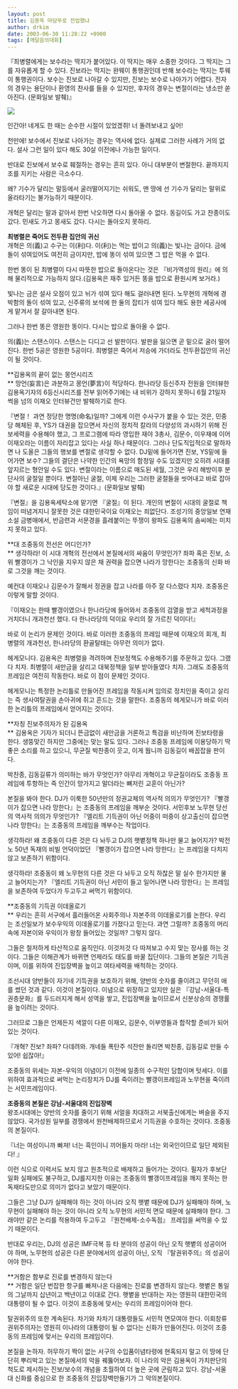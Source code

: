 ```yaml
---
layout: post
title: 김용옥 마담뚜로 전업했냐
author: drkim
date: 2003-06-30 11:28:22 +0900
tags: [깨달음의대화]
---
```

『최병렬에게는 보수라는 딱지가 붙어있다. 이 딱지는 매우 소중한 것이다. 그 딱지는 그를 자유롭게 할 수 있다. 진보라는 딱지는 완웨이 통행권인데 반해 보수라는 딱지는 투웨이 통행권이다. 보수는 진보로 나아갈 수 있지만, 진보는 보수로 나아가기 어렵다. 전자의 경우는 용단이나 환영의 찬사를 들을 수 있지만, 후자의 경우는 변절이라는 냉소만 쏟아진다. (문화일보 발췌)』


  ![](http://drkimz.com/technote/board/private/upimg/1056938259.jpg)


  인간아! 네게도 한 때는 순수한 시절이 있었겠쥐! 너 돌려보내고 싶어!


  
천만에! 보수에서 진보로 나아가는 경우는 역사에 없다. 실제로 그러한 사례가 거의 없다. 설사 그런 일이 있다 해도 30살 이전에나 가능한 일이다. 

반대로 진보에서 보수로 훼절하는 경우는 흔히 있다. 아니 대부분이 변절한다. 끝까지지조를 지키는 사람은 극소수다. 

왜? 기수가 달리는 말등에서 굴러떨어지기는 쉬워도, 맨 땅에 선 기수가 달리는 말위로 올라타기는 불가능하기 때문이다. 

개혁은 달리는 말과 같아서 한번 낙오하면 다시 돌아올 수 없다. 동길이도 가고 찬종이도 갔다. 민새도 가고 몽새도 갔다. 다시는 돌아오지 못하리. 

**최병렬은 죽어도 전두환 집안의 귀신**  
개혁은 의(義)고 수구는 이(利)다. 이(利)는 먹는 밥이고 의(義)는 빛나는 금이다. 금에 돌이 섞여있어도 여전히 금이지만, 밥에 똥이 섞여 있으면 그 밥은 먹을 수 없다. 

한번 똥이 된 최병렬이 다시 따뜻한 밥으로 돌아온다는 것은 『비가역성의 원리』에 의해 물리적으로 가능하지 않다.(김용옥은 재주 있거든 똥을 밥으로 환원시켜 보거라.)

빛나는 금은 설사 오점이 있고 뉘가 섞여 있다 해도 걸러내면 된다. 노무현의 개혁에 경박함의 돌이 섞여 있고, 신주류의 보석에 한 둘의 잡티가 섞여 있다 해도 용한 세공사에게 맡겨서 잘 갈아내면 된다. 

그러나 한번 똥은 영원한 똥이다. 다시는 밥으로 돌아올 수 없다. 

의(義)는 스탠스이다. 스탠스는 디디고 선 발판이다. 발판을 잃으면 곧 밑으로 굴러 떨어진다. 한번 5공은 영원한 5공이다. 최병렬은 죽어서 저승에 가더라도 전두환집안의 귀신이 될 것이다. 

**김용옥의 끝이 없는 몽언시리즈  
** 망언(妄言)은 과분하고 몽언(夢言)이 적당하다. 한나라당 등신주자 전원을 인터뷰한 김용옥기자의 6등신시리즈를 전부 읽어주기에는 내 비위가 강하지 못하니 6월 21일자 썩을 넘의 이재오 인터뷰건만 발췌하기로 한다. 

『변절！ 과연 정당한 명명(命名)일까? 그에게 이런 수사구가 붙을 수 있는 것은, 민중당 해체된 후, YS가 대권을 잡으면서 자신의 정치적 칼라의 다양성의 과시하기 위해 진보세력을 수용해야 했고, 그 프로그램에 따라 영입한 재야 3총사, 김문수, 이우재에 이어 이재오라는 이름이 자리잡고 있다는 사실 하나 때문이다. 그러나 단도직입적으로 말하자면 나 도올은 그들의 행보를 변절로 생각할 수 없다. DJ밑에 들어가면 진보, YS밑에 들어가면 보수? 그들의 결단은 나약한 인간의 욕망의 함정일 수도 있겠지만 오히려 시대를 앞지르는 형안일 수도 있다. 변절이라는 이름으로 매도된 세월, 그것은 우리 해방이후 분단사의 굴절일 뿐이다. 변절아닌 굴절, 이제 우리는 그러한 굴절들을 씻어내고 바로 잡아야 할 새로운 시대에 당도한 것이다.』(문화일보 발췌)

『변절』을 김용옥세탁소에 맡기면 『굴절』이 된다. 개인의 변절이 시대의 굴절로 책임이 떠념겨지니 잘못한 것은 대한민국이요 이재오는 죄없단다. 조성기의 중앙일보 연재소설 금병매에서, 반금련과 서문경을 흘레붙이는 뚜쟁이 왕파도 김용옥의 솜씨에는 미치지 못하고 있다. 

**대 조중동의 전선은 어디인가?  
** 생각하라! 이 시대 개혁의 전선에서 본질에서의 싸움이 무엇인가? 좌파 혹은 진보, 소위 빨갱이가 그 낙인을 지우지 않은 채 권력을 잡으면 나라가 망한다는 조중동의 신화 바로 그것을 깨는 것이다.

예컨대 이재오나 김문수가 잘해서 정권을 잡고 나라를 아주 잘 다스렸다 치자. 조중동은 이렇게 말할 것이다. 

『이재오는 한때 빨갱이였으나 한나라당에 들어와서 조중동의 검열을 받고 세척과정을 거치더니 개과천선 했다. 다 한나라당의 덕이요 우리의 잘 가르친 덕이다!』 

바로 이 논리가 문제인 것이다. 바로 이러한 조중동의 프레임 때문에 이재오의 회개, 최병렬의 개과천선, 한나라당의 환골탈태는 아무런 의미가 없다. 

헤게모니다. 김용옥은 최병렬을 격려하며 진보정책도 수용해주기를 주문하고 있다. 그랬다 치자. 최병렬이 새만금을 살리고 대북정책을 일부 받아들였다 치자. 그래도 조중동의 프레임은 여전히 작동한다. 바로 이 점이 문제인 것이다. 

헤게모니는 특정한 논리틀로 만들어진 프레임을 작동시켜 임의로 정치인을 죽이고 살리는 즉 생사여탈권을 손아귀에 쥐고 흔드는 것을 말한다. 조중동의 헤게모니가 바로 이러한 논리틀의 프레임에서 얻어지는 것이다. 

**자칭 진보주의자가 된 김용옥  
** 김용옥은 기자가 되더니 뜬금없이 새만금을 거론하고 특검을 비난하며 진보타령을 한다. 생뚱맞긴 하지만 그중에는 맞는 말도 있다. 그러나 조중동 프레임에 이용당하기 딱 좋은 소리를 하고 있으니, 무균질 박찬종이 웃고, 이게 뭡니까 김동길이 배꼽잡을 판이다. 

박찬종, 김동길류가 의미하는 바가 무엇인가? 아무리 개혁이고 무균질이라도 조중동 프레임에 투항하는 즉 인간이 망가지고 말더라는 뼈저린 교훈이 아닌가? 

본질을 봐야 한다. DJ가 이룩한 50년만의 정권교체의 역사적 의의가 무엇인가? 『빨갱이가 잡으면 나라 망한다』는 조중동의 프레임을 깨부순 것이다. 서민후보 노무현 당선의 역사적 의의가 무엇인가? 『엘리트 기득권이 아닌 어중이 떠중이 상고출신이 잡으면 나라 망한다』는 조중동의 프레임을 깨부수는 작업이다. 

생각하라! 왜 조중동이 다른 것은 다 놔두고 DJ의 햇볕정책 하나만 물고 늘어지가? 박전노 50년 독재의 비빌 언덕이었던 『빨갱이가 잡으면 나라 망한다』는 프레임을 다치지 않고 보존하기 위함이다. 

생각하라! 조중동이 왜 노무현의 다른 것은 다 놔두고 오직 하찮은 말 실수 한가지만 물고 늘어지는가? 『엘리트 기득권이 아닌 서민이 들고 일어나면 나라 망한다』는 프레임을 보존하여 두었다가 두고두고 써먹기 위함이다. 

**조중동의 기득권 이데올로기  
** 우리는 흔히 서구에서 흘러들어온 사회주의나 자본주의 이데올로기를 논한다. 우리는 조선일보가 보수우익의 이데올로기를 가졌다고 믿는다. 과연 그럴까? 조중동의 머리 속에 자본이와 우익이가 왕창 들어있는 것일까? 그렇지 않다. 

그들은 철저하게 타산적으로 움직인다. 이것저것 다 따져보고 수지 맞는 장사를 하는 것이다. 그들은 이해관계가 바뀌면 언제라도 태도를 바꿀 집단이다. 그들의 본질은 기득권이며, 이를 위하여 진입장벽을 높이고 여타세력을 배척하는 것이다. 

조선시대 양반들이 자기네 기득권을 보호하기 위해, 양반의 숫자를 줄이려고 무던히 애를 썼던 것과 같다. 이것이 본질이다. 이념으로 위장하고 있지만 실은 『강남-서울대-특권층문화』를 두드러지게 해서 성역을 쌓고, 진입장벽을 높이므로서 신분상승의 경쟁률을 높이려는 것이다. 

그러므로 그들은 언제든지 색깔이 다른 이재오, 김문수, 이부영들과 합작할 준비가 되어있는 것이다. 

『개혁? 진보? 좌파? 다데려와. 개네들 폭탄주 석잔만 돌리면 박찬종, 김동길로 만들 수 있어! 쉽잖아!』

조중동의 위세는 자본-우익의 이념이기 이전에 일종의 수구적인 담합이며 텃세다. 이를 위하여 효과적으로 써먹는 논리장치가 DJ를 죽이려는 빨갱이프레임과 노무현을 죽이려는 서민프레임이다. 

**조중동의 본질은 강남-서울대의 진입장벽**  
왕조시대에는 양반의 숫자를 줄이기 위해 서얼을 차대하고 서북출신에게는 벼슬을 주지 않았다. 국가성원 일부를 경쟁에서 원천배제하므로서 기득권을 수호하는 것이다. 조중동의 본질이다. 

『너는 여성이니까 빠져! 너는 흑인이니 끼어들지 마라! 너는 외국인이므로 일단 제외된다! 』 

이런 식으로 이력서도 보지 않고 원초적으로 배제하고 들어가는 것이다. 필자가 후보단일화 실패에도 불구하고, DJ를지지한 이유는 조중동의 빨갱이프레임을 깨지 못하는 한 독재타도만으로 의미가 없다고 보았기 때문이다.

그들은 그냥 DJ가 실패해야 하는 것이 아니라 오직 햇볕 때문에 DJ가 실패해야 하며, 노무현이 실패해야 하는 것이 아니라 오직 노무현의 서민적 면모 때문에 실패해야 한다. 그래야만 같은 논리를 적용하여 두고두고 『원천배제-소수독점』 프레임을 써먹을 수 있기 때문이다. 

반대로 우리는, DJ의 성공은 IMF극복 등 타 분야의 성공이 아닌 오직 햇볕의 성공이어야 하며, 노무현의 성공은 다른 분야에서의 성공이 아닌, 오직 『탈권위주의』의 성공이어야 한다. 

**거함은 함부로 진로를 변경하지 않는다  
** 거함은 일단 번잡한 항구를 빠져나온 다음에는 진로를 변경하지 않는다. 햇볕은 통일의 그날까지 십년이고 백년이고 이대로 간다. 햇볕을 반대하는 자는 영원히 대한민국의 대통령이 될 수 없다. 이것이 조중동에 맞서는 우리의 프레임이어야 한다. 

탈권위주의 또한 계속된다. 차기와 차차기 대통령들도 서민적 면모여야 한다. 이회창류 권위주의자는 영원히 이나라의 대통령이 될 수 없다는 신화가 만들어진다. 이것이 조중동의 프레임에 맞서는 우리의 프레임이다. 

본질을 논하자. 허무하기 짝이 없는 서구의 수입품이념타령에 현혹되지 말고 이 땅에 단단히 뿌리박고 있는 본질에서의 악을 꿰뚫어보자. 이 나라의 악은 김용옥이 가치판단의 척도로 제시하는 진보/보수의 개념을 초월하여 더 높은 곳에 군림하고 있다. 강남-서울대 신화를 중심으로 한 조중동의 진입장벽만들기가 그 악의본질이다.